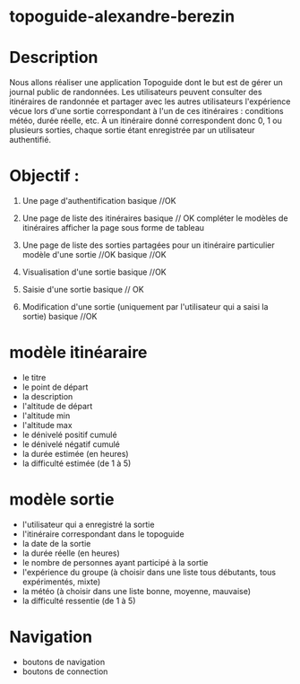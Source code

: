 # topoguide-alexandre-berezin

# Description

Nous allons réaliser une application Topoguide dont le but est de gérer un journal public de randonnées. Les utilisateurs peuvent consulter des itinéraires de randonnée et partager avec les autres utilisateurs l'expérience vécue lors d'une sortie correspondant à l'un de ces itinéraires : conditions météo, durée réelle, etc. À un itinéraire donné correspondent donc 0, 1 ou plusieurs sorties, chaque sortie étant enregistrée par un utilisateur authentifié.

# Objectif : 
1. Une page d'authentification
    basique //OK 


2. Une page de liste des itinéraires
    basique // OK 
    compléter le modèles de itinéraires
    afficher la page sous forme de tableau 


3. Une page de liste des sorties partagées pour un itinéraire particulier
    modèle d'une sortie //OK
    basique //OK

4. Visualisation d'une sortie
    basique //OK

5. Saisie d'une sortie
    basique // OK

6. Modification d'une sortie (uniquement par l'utilisateur qui a saisi la sortie)
    basique //OK 


# modèle itinéaraire  
- le titre
- le point de départ
- la description
- l'altitude de départ
- l'altitude min
- l'altitude max
- le dénivelé positif cumulé
- le dénivelé négatif cumulé
- la durée estimée (en heures)
- la difficulté estimée (de 1 à 5)

# modèle sortie 
- l'utilisateur qui a enregistré la sortie
- l'itinéraire correspondant dans le topoguide
- la date de la sortie
- la durée réelle (en heures)
- le nombre de personnes ayant participé à la sortie
- l'expérience du groupe (à choisir dans une liste tous débutants, tous expérimentés, mixte)
- la météo (à choisir dans une liste bonne, moyenne, mauvaise)
- la difficulté ressentie (de 1 à 5)


# Navigation 
- boutons de navigation 
- boutons de connection